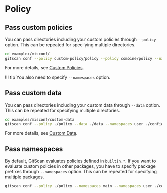 # Policy

## Pass custom policies
You can pass directories including your custom policies through `--policy` option.
This can be repeated for specifying multiple directories.

```bash
cd examplex/misconf/
gitscan conf --policy custom-policy/policy --policy combine/policy --namespaces user misconf/mixed
```

For more details, see [Custom Policies](../custom/index.md).

!!! tip
    You also need to specify `--namespaces` option.

## Pass custom data
You can pass directories including your custom data through `--data` option.
This can be repeated for specifying multiple directories.

```bash
cd examples/misconf/custom-data
gitscan conf --policy ./policy --data ./data --namespaces user ./configs
```

For more details, see [Custom Data](../custom/data.md).

## Pass namespaces
By default, GitScan evaluates policies defined in `builtin.*`.
If you want to evaluate custom policies in other packages, you have to specify package prefixes through `--namespaces` option.
This can be repeated for specifying multiple packages.

``` bash
gitscan conf --policy ./policy --namespaces main --namespaces user ./configs
```
